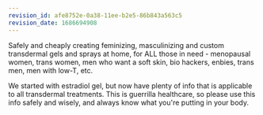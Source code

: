 ```yaml
---
revision_id: afe8752e-0a38-11ee-b2e5-86b843a563c5
revision_date: 1686694908
---
```


Safely and cheaply creating feminizing, masculinizing and custom transdermal gels and sprays at home, for ALL those in need - menopausal women, trans women, men who want a soft skin, bio hackers, enbies, trans men, men with low-T, etc.  
 
We started with estradiol gel, but now have plenty of info that is applicable to all transdermal treatments. This is guerrilla healthcare, so please use this info safely and wisely, and always know what you're putting in your body.